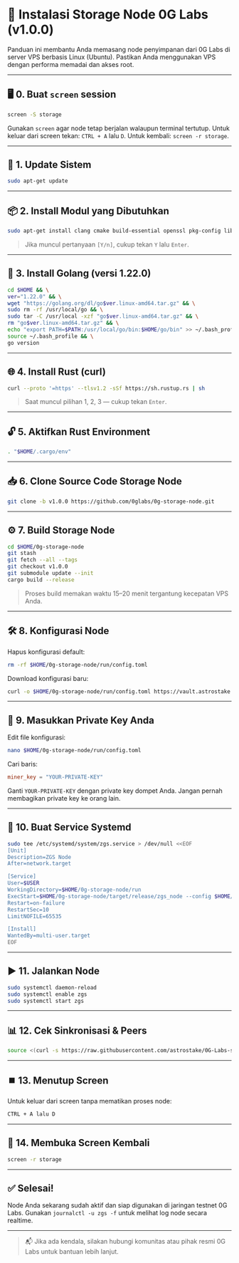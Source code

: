 
# 🚀 Instalasi Storage Node 0G Labs (v1.0.0)

Panduan ini membantu Anda memasang node penyimpanan dari 0G Labs di server VPS berbasis Linux (Ubuntu). Pastikan Anda menggunakan VPS dengan performa memadai dan akses root.

---

## 🖥️ 0. Buat `screen` session

```bash
screen -S storage
```

Gunakan `screen` agar node tetap berjalan walaupun terminal tertutup. Untuk keluar dari screen tekan: `CTRL + A` lalu `D`. Untuk kembali: `screen -r storage`.

---

## 🔄 1. Update Sistem

```bash
sudo apt-get update
```

---

## 📦 2. Install Modul yang Dibutuhkan

```bash
sudo apt-get install clang cmake build-essential openssl pkg-config libssl-dev jq git bc
```

> Jika muncul pertanyaan `[Y/n]`, cukup tekan `Y` lalu `Enter`.

---

## 🦫 3. Install Golang (versi 1.22.0)

```bash
cd $HOME && \
ver="1.22.0" && \
wget "https://golang.org/dl/go$ver.linux-amd64.tar.gz" && \
sudo rm -rf /usr/local/go && \
sudo tar -C /usr/local -xzf "go$ver.linux-amd64.tar.gz" && \
rm "go$ver.linux-amd64.tar.gz" && \
echo "export PATH=$PATH:/usr/local/go/bin:$HOME/go/bin" >> ~/.bash_profile && \
source ~/.bash_profile && \
go version
```

---

## 🌐 4. Install Rust (curl)

```bash
curl --proto '=https' --tlsv1.2 -sSf https://sh.rustup.rs | sh
```

> Saat muncul pilihan 1, 2, 3 — cukup tekan `Enter`.

---

## 🔓 5. Aktifkan Rust Environment

```bash
. "$HOME/.cargo/env"
```

---

## 📥 6. Clone Source Code Storage Node

```bash
git clone -b v1.0.0 https://github.com/0glabs/0g-storage-node.git
```

---

## ⚙️ 7. Build Storage Node

```bash
cd $HOME/0g-storage-node
git stash
git fetch --all --tags
git checkout v1.0.0
git submodule update --init
cargo build --release
```

> Proses build memakan waktu 15–20 menit tergantung kecepatan VPS Anda.

---

## 🛠️ 8. Konfigurasi Node

Hapus konfigurasi default:

```bash
rm -rf $HOME/0g-storage-node/run/config.toml
```

Download konfigurasi baru:

```bash
curl -o $HOME/0g-storage-node/run/config.toml https://vault.astrostake.xyz/0g-labs/config-v3.toml
```

---

## 🔑 9. Masukkan Private Key Anda

Edit file konfigurasi:

```bash
nano $HOME/0g-storage-node/run/config.toml
```

Cari baris:
```toml
miner_key = "YOUR-PRIVATE-KEY"
```

Ganti `YOUR-PRIVATE-KEY` dengan private key dompet Anda. Jangan pernah membagikan private key ke orang lain.

---

## 🧩 10. Buat Service Systemd

```bash
sudo tee /etc/systemd/system/zgs.service > /dev/null <<EOF
[Unit]
Description=ZGS Node
After=network.target

[Service]
User=$USER
WorkingDirectory=$HOME/0g-storage-node/run
ExecStart=$HOME/0g-storage-node/target/release/zgs_node --config $HOME/0g-storage-node/run/config.toml
Restart=on-failure
RestartSec=10
LimitNOFILE=65535

[Install]
WantedBy=multi-user.target
EOF
```

---

## ▶️ 11. Jalankan Node

```bash
sudo systemctl daemon-reload
sudo systemctl enable zgs
sudo systemctl start zgs
```

---

## 📊 12. Cek Sinkronisasi & Peers

```bash
source <(curl -s https://raw.githubusercontent.com/astrostake/0G-Labs-script/refs/heads/main/storage-node/check_block.sh)
```

---

## ⏹️ 13. Menutup Screen

Untuk keluar dari screen tanpa mematikan proses node:

```bash
CTRL + A lalu D
```

---

## 🔁 14. Membuka Screen Kembali

```bash
screen -r storage
```

---

## ✅ Selesai!

Node Anda sekarang sudah aktif dan siap digunakan di jaringan testnet 0G Labs. Gunakan `journalctl -u zgs -f` untuk melihat log node secara realtime.

---

> 📬 Jika ada kendala, silakan hubungi komunitas atau pihak resmi 0G Labs untuk bantuan lebih lanjut.
